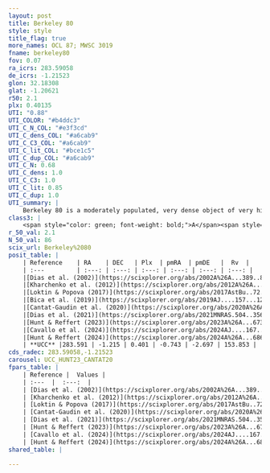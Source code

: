 ```yaml
---
layout: post
title: Berkeley 80
style: style
title_flag: true
more_names: OCL 87; MWSC 3019
fname: berkeley80
fov: 0.07
ra_icrs: 283.59058
de_icrs: -1.21523
glon: 32.18308
glat: -1.20621
r50: 2.1
plx: 0.40135
UTI: "0.88"
UTI_COLOR: "#b4ddc3"
UTI_C_N_COL: "#e3f3cd"
UTI_C_dens_COL: "#a6cab9"
UTI_C_C3_COL: "#a6cab9"
UTI_C_lit_COL: "#bce1c5"
UTI_C_dup_COL: "#a6cab9"
UTI_C_N: 0.68
UTI_C_dens: 1.0
UTI_C_C3: 1.0
UTI_C_lit: 0.85
UTI_C_dup: 1.0
UTI_summary: |
    Berkeley 80 is a moderately populated, very dense object of very high C3 quality. It is well-studied in the literature.
class3: |
    <span style="color: green; font-weight: bold;">A</span><span style="color: green; font-weight: bold;">A</span>
r_50_val: 2.1
N_50_val: 86
scix_url: Berkeley%2080
posit_table: |
    | Reference    | RA    | DEC   | Plx  | pmRA  | pmDE   |  Rv  |
    | :---         | :---: | :---: | :---: | :---: | :---: | :---: |
    |[Dias et al. (2002)](https://scixplorer.org/abs/2002A%26A...389..871D) | 283.592 | -1.217 | -- | 0.91 | 0.26 | -- |
    |[Kharchenko et al. (2012)](https://scixplorer.org/abs/2012A%26A...543A.156K) | 283.582 | -1.217 | -- | -1.08 | -5.11 | -- |
    |[Loktin & Popova (2017)](https://scixplorer.org/abs/2017AstBu..72..257L) | 283.59 | -1.213 | -- | -0.075 | -7.738 | -- |
    |[Bica et al. (2019)](https://scixplorer.org/abs/2019AJ....157...12B) | 283.585 | -1.216 | -- | -- | -- | -- |
    |[Cantat-Gaudin et al. (2020)](https://scixplorer.org/abs/2020A%26A...640A...1C) | 283.591 | -1.214 | 0.39 | -0.755 | -2.667 | -- |
    |[Dias et al. (2021)](https://scixplorer.org/abs/2021MNRAS.504..356D) | 283.588 | -1.21 | 0.396 | -0.767 | -2.675 | -- |
    |[Hunt & Reffert (2023)](https://scixplorer.org/abs/2023A%26A...673A.114H) | 283.59 | -1.216 | 0.401 | -0.765 | -2.712 | 189.075 |
    |[Cavallo et al. (2024)](https://scixplorer.org/abs/2024AJ....167...12C) | 283.59 | -1.213 | 0.402 | -- | -- | -- |
    |[Hunt & Reffert (2024)](https://scixplorer.org/abs/2024A%26A...686A..42H) | 283.59 | -1.216 | 0.401 | -0.765 | -2.712 | 189.075 |
    | **UCC** |283.591 | -1.215 | 0.401 | -0.743 | -2.697 | 153.853 | 
cds_radec: 283.59058,-1.21523
carousel: UCC_HUNT23_CANTAT20
fpars_table: |
    | Reference |  Values |
    | :---  |  :---:  |
    | [Dias et al. (2002)](https://scixplorer.org/abs/2002A%26A...389..871D) | `E(B-V)=1.31, Dist=1413.0, Age=8.6, [Fe/H]=0.0` |
    | [Kharchenko et al. (2012)](https://scixplorer.org/abs/2012A%26A...543A.156K) | `e_bv=1.041, distance=1791, log_age=8.35, metallicity=0.0` |
    | [Loktin & Popova (2017)](https://scixplorer.org/abs/2017AstBu..72..257L) | `E(B-V)=0.965, Dmod=12.322, logt=8.55` |
    | [Cantat-Gaudin et al. (2020)](https://scixplorer.org/abs/2020A%26A...640A...1C) | `AVNN=3.5, DMNN=11.78, AgeNN=8.2` |
    | [Dias et al. (2021)](https://scixplorer.org/abs/2021MNRAS.504..356D) | `Av=3.344, Dist=1833, logage=8.646, [Fe/H]=0.098` |
    | [Hunt & Reffert (2023)](https://scixplorer.org/abs/2023A%26A...673A.114H) | `AV50=4.203, diffAV50=1.839, MOD50=11.837, logAge50=7.86` |
    | [Cavallo et al. (2024)](https://scixplorer.org/abs/2024AJ....167...12C) | `AV50=4.22, dMod50=12.28, logAge50=7.76, [Fe/H]50=0.36` |
    | [Hunt & Reffert (2024)](https://scixplorer.org/abs/2024A%26A...686A..42H) | `MassJ=1188.23` |
shared_table: |
    
---
```

